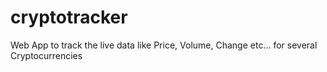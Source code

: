 # cryptotracker
Web App to track the live data like Price, Volume, Change etc... for several Cryptocurrencies
